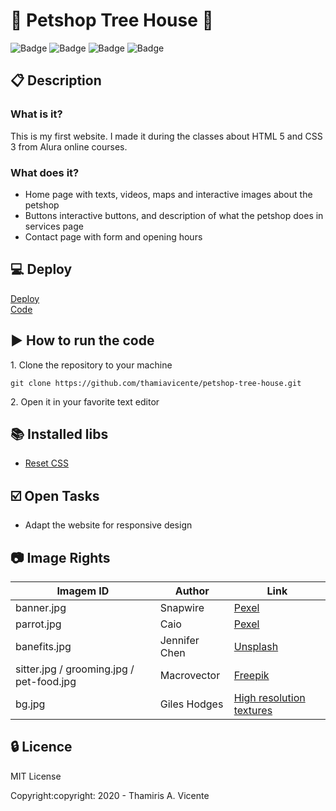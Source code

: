 # :paw_prints: Petshop Tree House :paw_prints:

![Badge](https://img.shields.io/static/v1?label=Status&message=Conclued&color=brigthgreen&style=flat)
![Badge](https://img.shields.io/static/v1?label=Licence&message=MIT&color=blueviolet&style=flat)
![Badge](https://img.shields.io/static/v1?label=Language&message=HTML_5&color=red&style=flat)
![Badge](https://img.shields.io/static/v1?label=Language&message=CSS_3&color=orange&style=flat)

## :clipboard: Description
### What is it?
<p>This is my first website. I made it during the classes about HTML 5 and CSS 3 from Alura online courses.</p>

### What does it?
- Home page with texts, videos, maps and interactive images about the petshop
- Buttons interactive buttons, and description of what the petshop does in services page
- Contact page with form and opening hours

## :computer: Deploy
[Deploy](https://thamiavicente.github.io/petshop-tree-house/index.html)
<br>
[Code](https://github.com/thamiavicente/petshop-tree-house)

## :arrow_forward: How to run the code
<p>1. Clone the repository to your machine</p>

```
git clone https://github.com/thamiavicente/petshop-tree-house.git
```
<p>2. Open it in your favorite text editor</p>

## :books: Installed libs
- [Reset CSS](http://meyerweb.com/eric/tools/css/reset/)

## :ballot_box_with_check: Open Tasks

- Adapt the website for responsive design

## :camera: Image Rights
|Imagem ID|Author|Link|
| -------- | -------- | -------- |
|banner.jpg|Snapwire|[Pexel](https://www.pexels.com/pt-br/foto/amigos-amizade-amor-animais-de-estimacao-46024/)|
|parrot.jpg|Caio|[Pexel](https://www.pexels.com/pt-br/foto/animal-animal-de-estimacao-bicho-domestico-56733/)|
|banefits.jpg|Jennifer Chen|[Unsplash](https://unsplash.com/photos/aB3wYypke8M)|
|sitter.jpg / grooming.jpg / pet-food.jpg|Macrovector|[Freepik](https://br.freepik.com/vetores-gratis/pet-care-concept-4-icons-quadrado-design_4027582.htm#page=1&query=food%20pet&position=20)|
|bg.jpg|Giles Hodges|[High resolution textures](http://seamless-pixels.blogspot.com/2014/07/grass-4-seamless-turf-lawn-green-ground.html)|

## :lock: Licence
<p>MIT License</p>
<p>Copyright:copyright: 2020 - Thamiris A. Vicente</p>
